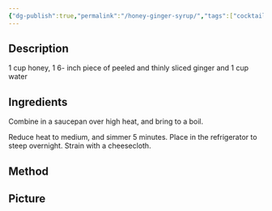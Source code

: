 ```yaml
---
{"dg-publish":true,"permalink":"/honey-ginger-syrup/","tags":["cocktail","syrup"]}
---
```


## Description

1 cup honey, 1 6- inch piece of peeled and thinly sliced ginger and 1 cup water
## Ingredients

Combine  in a saucepan over high heat, and bring to a boil.

Reduce heat to medium, and simmer 5 minutes. Place in the refrigerator to steep overnight. Strain with a cheesecloth.
## Method


## Picture
